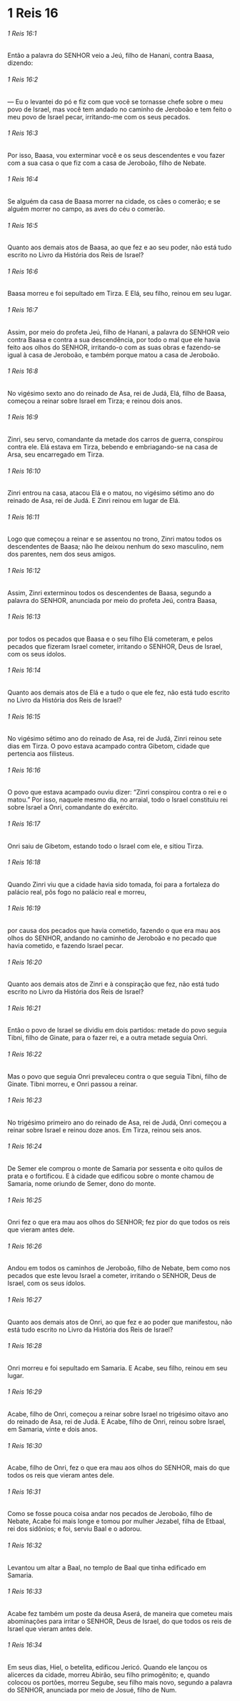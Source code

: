 # 1 Reis 16

###### 1 Reis 16:1

Então a palavra do SENHOR veio a Jeú, filho de Hanani, contra Baasa, dizendo:

###### 1 Reis 16:2

— Eu o levantei do pó e fiz com que você se tornasse chefe sobre o meu povo de Israel, mas você tem andado no caminho de Jeroboão e tem feito o meu povo de Israel pecar, irritando-me com os seus pecados.

###### 1 Reis 16:3

Por isso, Baasa, vou exterminar você e os seus descendentes e vou fazer com a sua casa o que fiz com a casa de Jeroboão, filho de Nebate.

###### 1 Reis 16:4

Se alguém da casa de Baasa morrer na cidade, os cães o comerão; e se alguém morrer no campo, as aves do céu o comerão.

###### 1 Reis 16:5

Quanto aos demais atos de Baasa, ao que fez e ao seu poder, não está tudo escrito no Livro da História dos Reis de Israel?

###### 1 Reis 16:6

Baasa morreu e foi sepultado em Tirza. E Elá, seu filho, reinou em seu lugar.

###### 1 Reis 16:7

Assim, por meio do profeta Jeú, filho de Hanani, a palavra do SENHOR veio contra Baasa e contra a sua descendência, por todo o mal que ele havia feito aos olhos do SENHOR, irritando-o com as suas obras e fazendo-se igual à casa de Jeroboão, e também porque matou a casa de Jeroboão.

###### 1 Reis 16:8

No vigésimo sexto ano do reinado de Asa, rei de Judá, Elá, filho de Baasa, começou a reinar sobre Israel em Tirza; e reinou dois anos.

###### 1 Reis 16:9

Zinri, seu servo, comandante da metade dos carros de guerra, conspirou contra ele. Elá estava em Tirza, bebendo e embriagando-se na casa de Arsa, seu encarregado em Tirza.

###### 1 Reis 16:10

Zinri entrou na casa, atacou Elá e o matou, no vigésimo sétimo ano do reinado de Asa, rei de Judá. E Zinri reinou em lugar de Elá.

###### 1 Reis 16:11

Logo que começou a reinar e se assentou no trono, Zinri matou todos os descendentes de Baasa; não lhe deixou nenhum do sexo masculino, nem dos parentes, nem dos seus amigos.

###### 1 Reis 16:12

Assim, Zinri exterminou todos os descendentes de Baasa, segundo a palavra do SENHOR, anunciada por meio do profeta Jeú, contra Baasa,

###### 1 Reis 16:13

por todos os pecados que Baasa e o seu filho Elá cometeram, e pelos pecados que fizeram Israel cometer, irritando o SENHOR, Deus de Israel, com os seus ídolos.

###### 1 Reis 16:14

Quanto aos demais atos de Elá e a tudo o que ele fez, não está tudo escrito no Livro da História dos Reis de Israel?

###### 1 Reis 16:15

No vigésimo sétimo ano do reinado de Asa, rei de Judá, Zinri reinou sete dias em Tirza. O povo estava acampado contra Gibetom, cidade que pertencia aos filisteus.

###### 1 Reis 16:16

O povo que estava acampado ouviu dizer: “Zinri conspirou contra o rei e o matou.” Por isso, naquele mesmo dia, no arraial, todo o Israel constituiu rei sobre Israel a Onri, comandante do exército.

###### 1 Reis 16:17

Onri saiu de Gibetom, estando todo o Israel com ele, e sitiou Tirza.

###### 1 Reis 16:18

Quando Zinri viu que a cidade havia sido tomada, foi para a fortaleza do palácio real, pôs fogo no palácio real e morreu,

###### 1 Reis 16:19

por causa dos pecados que havia cometido, fazendo o que era mau aos olhos do SENHOR, andando no caminho de Jeroboão e no pecado que havia cometido, e fazendo Israel pecar.

###### 1 Reis 16:20

Quanto aos demais atos de Zinri e à conspiração que fez, não está tudo escrito no Livro da História dos Reis de Israel?

###### 1 Reis 16:21

Então o povo de Israel se dividiu em dois partidos: metade do povo seguia Tibni, filho de Ginate, para o fazer rei, e a outra metade seguia Onri.

###### 1 Reis 16:22

Mas o povo que seguia Onri prevaleceu contra o que seguia Tibni, filho de Ginate. Tibni morreu, e Onri passou a reinar.

###### 1 Reis 16:23

No trigésimo primeiro ano do reinado de Asa, rei de Judá, Onri começou a reinar sobre Israel e reinou doze anos. Em Tirza, reinou seis anos.

###### 1 Reis 16:24

De Semer ele comprou o monte de Samaria por sessenta e oito quilos de prata e o fortificou. E à cidade que edificou sobre o monte chamou de Samaria, nome oriundo de Semer, dono do monte.

###### 1 Reis 16:25

Onri fez o que era mau aos olhos do SENHOR; fez pior do que todos os reis que vieram antes dele.

###### 1 Reis 16:26

Andou em todos os caminhos de Jeroboão, filho de Nebate, bem como nos pecados que este levou Israel a cometer, irritando o SENHOR, Deus de Israel, com os seus ídolos.

###### 1 Reis 16:27

Quanto aos demais atos de Onri, ao que fez e ao poder que manifestou, não está tudo escrito no Livro da História dos Reis de Israel?

###### 1 Reis 16:28

Onri morreu e foi sepultado em Samaria. E Acabe, seu filho, reinou em seu lugar.

###### 1 Reis 16:29

Acabe, filho de Onri, começou a reinar sobre Israel no trigésimo oitavo ano do reinado de Asa, rei de Judá. E Acabe, filho de Onri, reinou sobre Israel, em Samaria, vinte e dois anos.

###### 1 Reis 16:30

Acabe, filho de Onri, fez o que era mau aos olhos do SENHOR, mais do que todos os reis que vieram antes dele.

###### 1 Reis 16:31

Como se fosse pouca coisa andar nos pecados de Jeroboão, filho de Nebate, Acabe foi mais longe e tomou por mulher Jezabel, filha de Etbaal, rei dos sidônios; e foi, serviu Baal e o adorou.

###### 1 Reis 16:32

Levantou um altar a Baal, no templo de Baal que tinha edificado em Samaria.

###### 1 Reis 16:33

Acabe fez também um poste da deusa Aserá, de maneira que cometeu mais abominações para irritar o SENHOR, Deus de Israel, do que todos os reis de Israel que vieram antes dele.

###### 1 Reis 16:34

Em seus dias, Hiel, o betelita, edificou Jericó. Quando ele lançou os alicerces da cidade, morreu Abirão, seu filho primogênito; e, quando colocou os portões, morreu Segube, seu filho mais novo, segundo a palavra do SENHOR, anunciada por meio de Josué, filho de Num.

